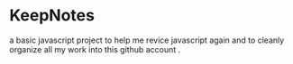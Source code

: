 # KeepNotes
a basic javascript project to help me revice javascript again and to cleanly organize all my work into this github account . 
